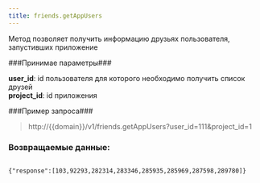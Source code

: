 ```yaml
---
title: friends.getAppUsers
---
```


Метод позволяет получить информацию друзьях пользователя, запустивших приложение

###Принимае параметры###

**user_id**: id пользователя для которого необходимо получить список друзей<br/>
**project_id**: id приложения

###Пример запроса###

> http://{{domain}}/v1/friends.getAppUsers?user_id=111&project_id=1

### Возвращаемые данные: ###
<pre>
<code>
{"response":[103,92293,282314,283346,285935,285969,287598,289780]}
</code>
</pre>